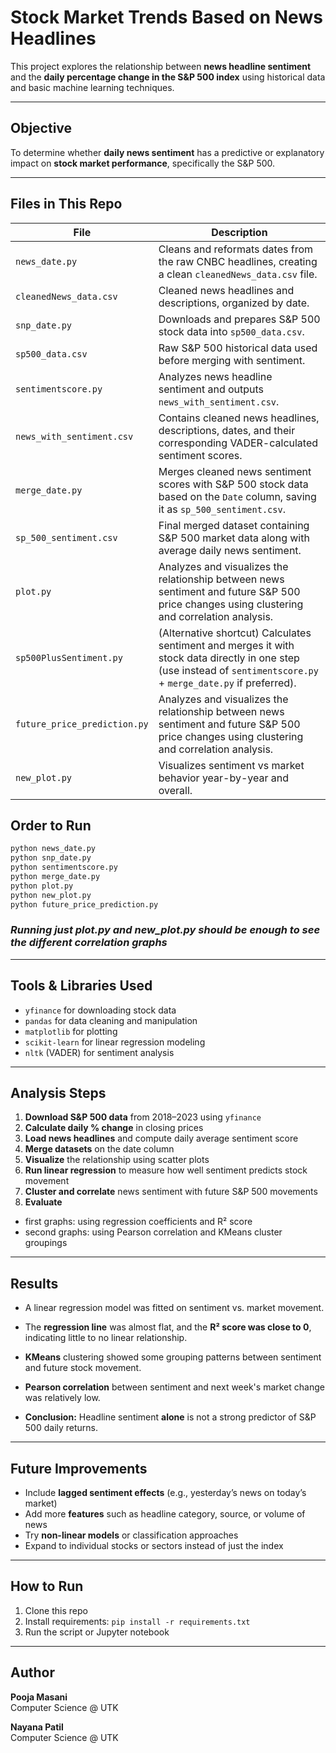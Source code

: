 # Stock Market Trends Based on News Headlines

This project explores the relationship between **news headline sentiment** and the **daily percentage change in the S&P 500 index** using historical data and basic machine learning techniques.

---

## Objective

To determine whether **daily news sentiment** has a predictive or explanatory impact on **stock market performance**, specifically the S&P 500.

---

## Files in This Repo

| File | Description |
|------|-------------|
| `news_date.py` | Cleans and reformats dates from the raw CNBC headlines, creating a clean `cleanedNews_data.csv` file. |
| `cleanedNews_data.csv` | Cleaned news headlines and descriptions, organized by date. |
| `snp_date.py` | Downloads and prepares S&P 500 stock data into `sp500_data.csv`. |
| `sp500_data.csv` | Raw S&P 500 historical data used before merging with sentiment. |
| `sentimentscore.py` | Analyzes news headline sentiment and outputs `news_with_sentiment.csv`. |
| `news_with_sentiment.csv` | Contains cleaned news headlines, descriptions, dates, and their corresponding VADER-calculated sentiment scores. |
| `merge_date.py` | Merges cleaned news sentiment scores with S&P 500 stock data based on the `Date` column, saving it as `sp_500_sentiment.csv`. |
| `sp_500_sentiment.csv` | Final merged dataset containing S&P 500 market data along with average daily news sentiment. |
| `plot.py` | Analyzes and visualizes the relationship between news sentiment and future S&P 500 price changes using clustering and correlation analysis. |
| `sp500PlusSentiment.py` | (Alternative shortcut) Calculates sentiment and merges it with stock data directly in one step (use instead of `sentimentscore.py` + `merge_date.py` if preferred). |
| `future_price_prediction.py` | Analyzes and visualizes the relationship between news sentiment and future S&P 500 price changes using clustering and correlation analysis. |
| `new_plot.py` | Visualizes sentiment vs market behavior year-by-year and overall. |

## Order to Run

```bash
python news_date.py
python snp_date.py
python sentimentscore.py
python merge_date.py
python plot.py
python new_plot.py
python future_price_prediction.py
```
### *Running just plot.py and new_plot.py should be enough to see the different correlation graphs*


---

##  Tools & Libraries Used

- `yfinance` for downloading stock data
- `pandas` for data cleaning and manipulation
- `matplotlib` for plotting
- `scikit-learn` for linear regression modeling
-  `nltk` (VADER) for sentiment analysis

---


## Analysis Steps

1. **Download S&P 500 data** from 2018–2023 using `yfinance`
2. **Calculate daily % change** in closing prices
3. **Load news headlines** and compute daily average sentiment score
4. **Merge datasets** on the date column
5. **Visualize** the relationship using scatter plots
6. **Run linear regression** to measure how well sentiment predicts stock movement
7. **Cluster and correlate** news sentiment with future S&P 500 movements
8. **Evaluate** 
- first graphs: using regression coefficients and R² score
- second graphs: using Pearson correlation and KMeans cluster groupings


---

## Results

- A linear regression model was fitted on sentiment vs. market movement.
- The **regression line** was almost flat, and the **R² score was close to 0**, indicating little to no linear relationship.
-  **KMeans** clustering showed some grouping patterns between sentiment and future stock movement.

- **Pearson correlation** between sentiment and next week's market change was relatively low.
- **Conclusion:** Headline sentiment **alone** is not a strong predictor of S&P 500 daily returns.

---

## Future Improvements

- Include **lagged sentiment effects** (e.g., yesterday’s news on today’s market)
- Add more **features** such as headline category, source, or volume of news
- Try **non-linear models** or classification approaches
- Expand to individual stocks or sectors instead of just the index

---

## How to Run

1. Clone this repo
2. Install requirements: `pip install -r requirements.txt`
3. Run the script or Jupyter notebook

---

## Author

**Pooja Masani**  
Computer Science @ UTK  


**Nayana Patil**  
Computer Science @ UTK  

